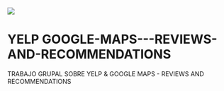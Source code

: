 ### ![](https://github.com/arnaldoquinones/YELP-GOOGLE-MAPS---REVIEWS-AND-RECOMMENDATIONS/blob/main/MULTIMEDIA/data_devs_logo.jpg?raw=true)

# YELP GOOGLE-MAPS---REVIEWS-AND-RECOMMENDATIONS

TRABAJO GRUPAL SOBRE YELP & GOOGLE MAPS - REVIEWS AND RECOMMENDATIONS
